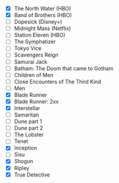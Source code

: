 - [x] The North Water (HBO)
- [x] Band of Brothers (HBO)
- [ ] Dopesick (Disney+)
- [ ] Midnight Mass (Netflix)
- [ ] Station Eleven (HBO)
- [ ] The Symphatizer
- [ ] Tokyo Vice
- [ ] Scavengers Reign
- [ ] Samurai Jack
- [ ] Batham: The Doom that came to Gotham
- [ ] Children of Men
- [ ] Close Encounters of The Third Kind
- [ ] Men
- [x] Blade Runner
- [x] Blade Runner: 2xx
- [x] Interstellar
- [ ] Samaritan
- [ ] Dune part 1
- [ ] Dune part 2
- [ ] The Lobster
- [ ] Tenet
- [x] Inception
- [ ] Sisu
- [x] Shogun
- [x] Ripley
- [x] True Detective
